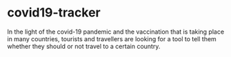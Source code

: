 # covid19-tracker
In the light of the covid-19 pandemic and the vaccination that is taking place in many countries, tourists and travellers are looking for a tool to tell them whether they should or not travel to a certain country.
